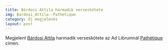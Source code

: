 ```yaml
---
title: Bárdosi Attila harmadik verseskötete
img: Bardosi_Attila--Pathetique
category: Új megjelenés
layout: post
---
```

Megjelent <a href='http://www.adlibrum.hu/new/?task=pageSelection&q=bárdosi'>Bárdosi Attila</a> harmadik verseskötete az Ad Librumnál <a href='http://adlibrum.hu/new/index.php?task=pageDetails&id=519'>Pathétique</a> címen. 

